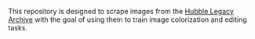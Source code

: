 This repository is designed to scrape images from the [Hubble Legacy Archive](https://hla.stsci.edu) with the goal of using them to train image colorization and editing tasks. 